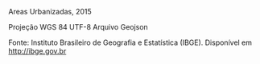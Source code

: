 Areas Urbanizadas, 2015

Projeção WGS 84
UTF-8
Arquivo Geojson


Fonte: Instituto Brasileiro de Geografia e Estatística (IBGE).
Disponível em http://ibge.gov.br
